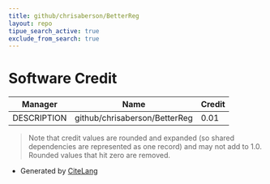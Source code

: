 ```yaml
---
title: github/chrisaberson/BetterReg
layout: repo
tipue_search_active: true
exclude_from_search: true
---
```

# Software Credit

|Manager|Name|Credit|
|-------|----|------|
|DESCRIPTION|github/chrisaberson/BetterReg|0.01|


> Note that credit values are rounded and expanded (so shared dependencies are represented as one record) and may not add to 1.0. Rounded values that hit zero are removed.


- Generated by [CiteLang](https://github.com/vsoch/citelang)
